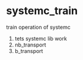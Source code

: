# systemc_train
train operation of systemc
1.  tets systemc lib work
2.  nb_transport
3.  b_transport